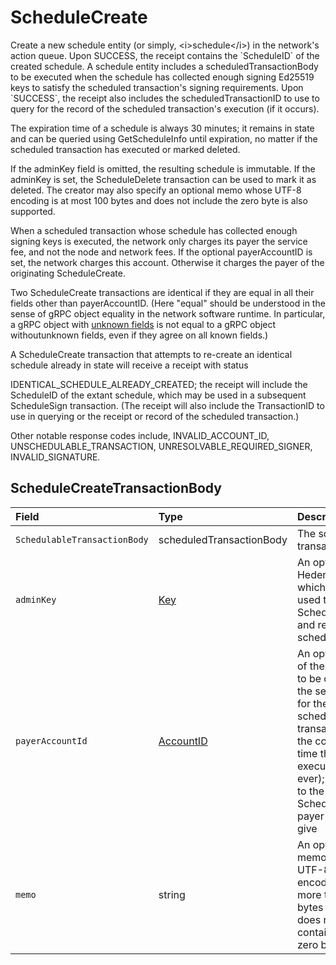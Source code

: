 # ScheduleCreate

Create a new schedule entity \(or simply, &lt;i&gt;schedule&lt;/i&gt;\) in the network's action queue. Upon SUCCESS, the receipt contains the \`ScheduleID\` of the created schedule. A schedule entity includes a scheduledTransactionBody to be executed when the schedule has collected enough signing Ed25519 keys to satisfy the scheduled transaction's signing requirements. Upon \`SUCCESS\`, the receipt also includes the scheduledTransactionID to use to query for the record of the scheduled transaction's execution \(if it occurs\). 

The expiration time of a schedule is always 30 minutes; it remains in state and can be queried using GetScheduleInfo until expiration, no matter if the scheduled transaction has executed or marked deleted.

If the adminKey field is omitted, the resulting schedule is immutable. If the adminKey is set, the ScheduleDelete transaction can be used to mark it as deleted. The creator may also specify an optional memo whose UTF-8 encoding is at most 100 bytes and does not include the zero byte is also supported.

When a scheduled transaction whose schedule has collected enough signing keys is executed, the network only charges its payer the service fee, and not the node and network fees. If the optional payerAccountID is set, the network charges this account. Otherwise it charges the payer of the originating ScheduleCreate.  

Two ScheduleCreate transactions are identical if they are equal in all their fields other than payerAccountID. \(Here "equal" should be understood in the sense of gRPC object equality in the network software runtime. In particular, a gRPC object with [unknown fields](https://developers.google.com/protocol-buffers/docs/proto3#unknowns) is not equal to a gRPC object withoutunknown fields, even if they agree on all known fields.\) 

A ScheduleCreate transaction that attempts to re-create an identical schedule already in state will receive a receipt with status 

IDENTICAL\_SCHEDULE\_ALREADY\_CREATED; the receipt will include the ScheduleID of the extant schedule, which may be used in a subsequent ScheduleSign transaction. \(The receipt will also include the TransactionID to use in querying or the receipt or record of the scheduled transaction.\)

Other notable response codes include, INVALID\_ACCOUNT\_ID, UNSCHEDULABLE\_TRANSACTION, UNRESOLVABLE\_REQUIRED\_SIGNER, INVALID\_SIGNATURE. 

## ScheduleCreateTransactionBody

| Field | Type | Description |
| :--- | :--- | :--- |
| `SchedulableTransactionBody` | scheduledTransactionBody | The scheduled transaction |
| `adminKey` | [Key](../basic-types/key.md) | An optional Hedera key which can be used to sign a ScheduleDelete and remove the schedule |
| `payerAccountId` | [AccountID](../basic-types/accountid.md) | An optional id of the account to be charged the service fee for the scheduled transaction at the consensus time that it executes \(if ever\); defaults to the ScheduleCreate payer if not give |
| `memo` | string | An optional memo with a UTF-8 encoding of no more than 100 bytes which does not contain the zero byte |

